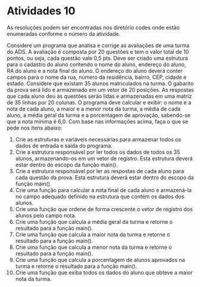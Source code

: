 <h1>Atividades 10 </h1>

<p> As resoluções podem ser encontradas nos diretório codes onde estão enumeradas conforme o número da atividade. </p>

<p>Considere um programa que analisa e corrige as avaliações de uma turma do ADS. A avaliação é composta por 20
questões e tem o valor total de 10 pontos, ou seja, cada questão vale 0,5 pts.
Deve ser criado uma estrutura para o cadastro do aluno contendo o nome do aluno, endereço do aluno, RA do aluno e
a nota final do aluno. O endereço do aluno deverá conter campos para o nome da rua, número da residência, bairro,
CEP, cidade e estado. Considere que existam 35 alunos matriculados na turma.
O gabarito da prova será lido e armazenado em um vetor de 20 posições.
As respostas que cada aluno deu às questões serão lidas e armazenadas em uma matriz de 35 linhas por 20 colunas.
O programa deve calcular e exibir: o nome e a nota de cada aluno, a maior e a menor nota da turma, a média de cada
aluno, a média geral da turma e a porcentagem de aprovação, sabendo-se que a nota mínima é 6,0.
Com base nas informações acima, faça o que se pede nos itens abaixo:</p>


<ol>
<li>Crie as estruturas e variáveis necessárias para armazenar todos os dados de entrada e saída do programa.</li>
<li>Crie a estrutura responsável por ler todos os dados de todos os 35 alunos, armazenando-os em um vetor de registro.
Esta estrutura deverá estar dentro do escopo da função main().</li>
<li>Crie a estrutura responsável por ler as respostas de cada aluno para cada questão da prova. Esta estrutura deverá estar
dentro do escopo da função main().</li>
<li>Crie uma função para calcular a nota final de cada aluno e armazená-la no campo adequado definido na estrutura que
contém os dados dos alunos.</li>
<li>Crie uma função que ordene de forma crescente o vetor de registro dos alunos pelo campo nota.</li>
<li>Crie uma função que calcula a média geral da turma e retorne o resultado para a função main().</li>
<li>Crie uma função que calcula a maior nota da turma e retorne o resultado para a função main().</li>
<li>Crie uma função que calcula a menor nota da turma e retorne o resultado para a função main().</li>
<li>Crie uma função que calcula a porcentagem de alunos aprovados na turma e retorne o resultado para a função main().</li>
<li>Crie uma função que exiba todos os dados do aluno que obteve a maior nota da turma.</li>
</ol>

